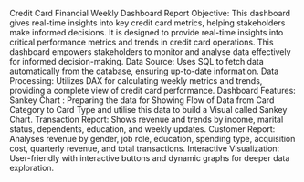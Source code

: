Credit Card Financial Weekly Dashboard Report
Objective: 
This dashboard gives real-time insights into key credit card metrics, helping stakeholders make informed decisions. It is designed to provide real-time insights into critical performance metrics and trends in credit card operations. This dashboard empowers stakeholders to monitor and analyse data effectively for informed decision-making.
Data Source: Uses SQL to fetch data automatically from the database, ensuring up-to-date information.
Data Processing: Utilizes DAX for calculating weekly metrics and trends, providing a complete view of credit card performance.
Dashboard Features:
Sankey Chart : Preparing the data for Showing  Flow of Data from Card Category to Card Type and utilise this data to build a Visual called Sankey Chart.
Transaction Report: Shows revenue and trends by income, marital status, dependents, education, and weekly updates.
Customer Report: Analyses revenue by gender, job role, education, spending type, acquisition cost, quarterly revenue, and total transactions.
Interactive Visualization: User-friendly with interactive buttons and dynamic graphs for deeper data exploration.
